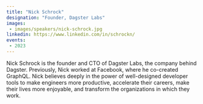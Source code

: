 ```yaml
---
title: "Nick Schrock"
designation: "Founder, Dagster Labs"
images:
 - images/speakers/nick-schrock.jpg
linkedin: https://www.linkedin.com/in/schrockn/
events:
 - 2023
---
```


Nick Schrock is the founder and CTO of Dagster Labs, the company behind Dagster. Previously, Nick worked at Facebook, where he co-created GraphQL. Nick believes deeply in the power of well-designed developer tools to make engineers more productive, accelerate their careers, make their lives more enjoyable, and transform the organizations in which they work.